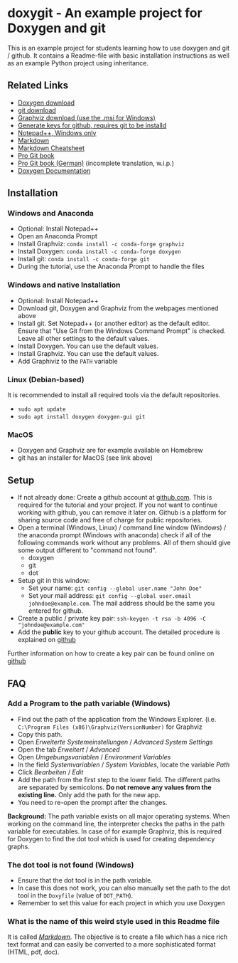 doxygit - An example project for Doxygen and git
================================================

This is an example project for students learning how to use doxygen and git / github. It contains a Readme-file with basic installation instructions as well as an example Python project using inheritance.

Related Links
-------------


- [Doxygen download](https://www.stack.nl/~dimitri/doxygen/download.html)
- [git download](https://git-scm.com/downloads)
- [Graphviz download (use the .msi for Windows)](http://www.graphviz.org/download/)
- [Generate keys for github, requires git to be installd](https://help.github.com/articles/generating-a-new-ssh-key-and-adding-it-to-the-ssh-agent/)
- [Notepad++, Windows only](https://notepad-plus-plus.org/)
- [Markdown](https://daringfireball.net/projects/markdown/)
- [Markdown Cheatsheet](https://github.com/adam-p/markdown-here/wiki/Markdown-Cheatsheet)
- [Pro Git book](https://git-scm.com/book/en/v2)
- [Pro Git book (German)](https://git-scm.com/book/de/v2) (incomplete
  translation, w.i.p.)
- [Doxygen
  Documentation](https://www.stack.nl/~dimitri/doxygen/manual/docblocks.html)


Installation
------------

### Windows and Anaconda

- Optional: Install Notepad++
- Open an Anaconda Prompt
- Install Graphviz: `conda install -c conda-forge graphviz`
- Install Doxygen: `conda install -c conda-forge doxygen`
- Install git: `conda install -c conda-forge git`
- During the tutorial, use the Anaconda Prompt to handle the files

### Windows and native Installation

- Optional: Install Notepad++
- Download git, Doxygen and Graphviz from the webpages mentioned above
- Install git. Set Notepad++ (or another editor) as the default editor. Ensure that "Use Git from the Windows Command Prompt" is checked. Leave all other settings to the default values.
- Install Doxygen. You can use the default values.
- Install Graphviz. You can use the default values.
- Add Graphiviz to the `PATH` variable

### Linux (Debian-based)

It is recommended to install all required tools via the default repositories.

- `sudo apt update`
- `sudo apt install doxygen doxygen-gui git`


### MacOS

- Doxygen and Graphviz are for example available on Homebrew
- git has an installer for MacOS (see link above)


Setup
-----

- If not already done: Create a github account at
  [github.com](https://github.com/). This is required for the tutorial and your
  project. If you not want to continue working with github, you can remove it
  later on. Github is a platform for sharing source code and free of charge
  for public repositories.
- Open a terminal (Windows, Linux) / command line window (Windows) / the anaconda prompt (Windows with anaconda) check if all of the following commands work without any problems. All of them should give some output different to "command not found".
    - doxygen
    - git
    - dot
- Setup git in this window:
    - Set your name: `git config --global user.name "John Doe"`
    - Set your mail address: `git config --global user.email
      johndoe@example.com`. The mail address should be the same you entered for
      github.
- Create a public / private key pair: `ssh-keygen -t rsa -b 4096 -C
  "johndoe@example.com"`
- Add the **public** key to your github account. The detailed procedure is
  explained on
  [github](https://help.github.com/articles/adding-a-new-ssh-key-to-your-github-account/)

Further information on how to create a key pair can be found online on
[github](https://help.github.com/articles/generating-a-new-ssh-key-and-adding-it-to-the-ssh-agent/)


FAQ
---

### Add a Program to the path variable (Windows)

- Find out the path of the application from the Windows Explorer. (i.e. `C:\Program Files (x86)\Graphviz(VersionNumber)` for Graphviz
- Copy this path.
- Open *Erweiterte Systemeinstellungen* / *Advanced System Settings*
- Open the tab *Erweitert* / *Advanced*
- Open *Umgebungsvariablen* / *Environment Variables*
- In the field *Systemvariablen* / *System Variables*, locate the variable *Path*
- Click *Bearbeiten* / *Edit*
- Add the path from the first step to the lower field. The different paths are
  separated by semicolons. **Do not remove any values from the existing line.**
  Only add the path for the new app.
- You need to re-open the prompt after the changes.

**Background:** The path variable exists on all major operating systems. When
working on the command line, the interpreter checks the paths in the path
variable for executables. In case of for example Graphviz, this is required for
Doxygen to find the dot tool which is used for creating dependency graphs.


### The dot tool is not found (Windows)

- Ensure that the dot tool is in the path variable.
- In case this does not work, you can also manually set the path to the dot
  tool in the `Doxyfile` (value of `DOT_PATH`).
- Remember to set this value for each project in which you use Doxygen

### What is the name of this weird style used in this Readme file

It is called [*Markdown*](https://daringfireball.net/projects/markdown/). The
objective is to create a file which has a nice rich text format and can easily
be converted to a more sophisticated format (HTML, pdf, doc).

